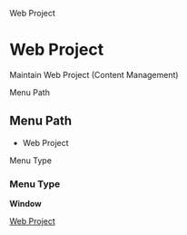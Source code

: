 
Web Project
# Web Project


Maintain Web Project (Content Management)

Menu Path
## Menu Path



- Web Project

Menu Type
### Menu Type

**Window**


[Web Project](../../window-web-project.md)